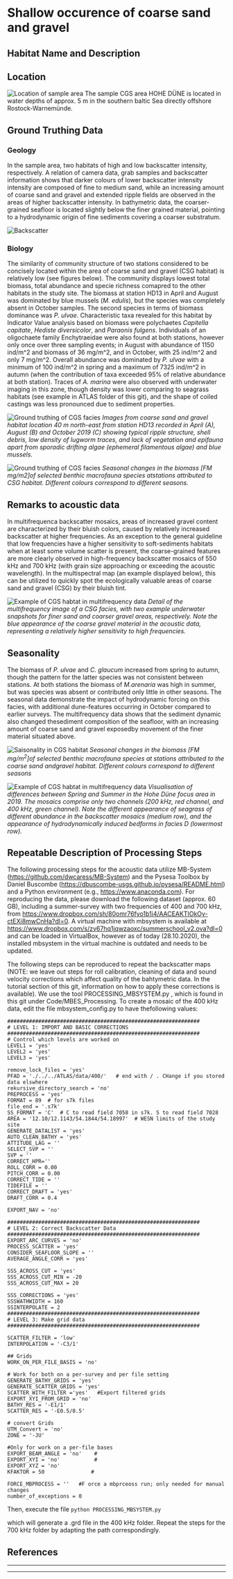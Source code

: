 
# Shallow occurence of coarse sand and gravel

## Habitat Name and Description


## Location
![Location of sample area](img/cgs_03.png)
The sample CGS area HOHE DÜNE is located in water depths of approx. 5 m in the southern baltic Sea directly offshore Rostock-Warnemünde.

## Ground Truthing Data
### Geology
In the sample area, two habitats of high and low backscatter intensity, respectively. A relation of camera data, grab samples and backscatter information shows that darker colours of lower backscatter intensity intensity are composed of fine to medium sand, while an increasing amount of coarse sand and gravel and extended ripple fields are observed in the areas of higher backscatter intensity. In bathymetric data, the coarser-grained seafloor is located slightly below the finer grained material, pointing to a hydrodynamic origin of fine sediments covering a coarser substratum. 

![Backscatter](img/hd_overview.png)

### Biology
The similarity of community structure of two stations considered to be concisely located within the area of coarse sand and gravel (CSG habitat) is relatively low (see figures below). The community displays lowest total biomass, total abundance and specie richness comapred to the other habitats in the study site. The biomass at station HD13 in April and August was dominated by blue mussels (_M. edulis_), but the species was completely absent in October samples. The second species in terms of biomass dominance was _P. ulvae_. Characteristic taxa revealed for this habitat by Indicator Value analysis based on biomass were polychaetes _Capitella capitate_, _Hediste diversicolor_, and _Paraonis fulgens_. Individuals of an oligochaete family Enchytraeidae were also found at both stations, however only once over three sampling events; in August with abundance of 1150 ind/m^2 and biomass of 36 mg/m^2, and in October, with 25 ind/m^2 and only 7 mg/m^2. Overall abundance was dominated by _P. ulvae_ with a minimum of 100 ind/m^2 in spring and a maximum of 7325 ind/m^2 in autumn (when the contribution of taxa exceeded 95% of relative abundance at both station). Traces of _A. marina_ were also observed with underwater imaging in this zone, though density was lower comparing to seagrass habitats (see example in ATLAS folder of this git), and the shape of coiled castings was less pronounced due to sediment properties. 

![Ground truthing of CGS facies](img/cgs_bio_01.png)
*Images from coarse sand and gravel habitat location 40 m north-east from station HD13 recorded in April (A), August (B) and October 2019 (C) showing typical ripple structure, shell debris, low density of lugworm traces, and lack of vegetation and epifauna apart from sporadic drifting algae (ephemeral filamentous algae) and blue mussels.*

![Ground truthing of CGS facies](img/csg_biology.png)
_Seasonal changes in the biomass [FM mg/m2]of selected benthic macrofauna species atstations attributed to CSG habitat.  Different colours correspond to different seasons._

## Remarks to acoustic data

In multifrequenca backscatter mosaics, areas of increased gravel content are characterized by their bluish colors, caused by relatively increased backscatter at higher frequencies. As an exception to the general guideline that low frequencies have a higher sensitivity to soft-sediments habitats when at least some volume scatter is present, the coarse-grained features are more clearly observed in high-frequency backscatter mosaics of 550 kHz and 700 kHz (with grain size approaching or exceeding the acoustic wavelength). In the multispectral map (an example displayed below), this can be utilized to quickly spot the ecologically valuable areas of coarse sand and gravel (CSG) by their bluish tint. 

![Example of CGS habtat in multifrequency data](img/cgs_01.png)
*Detail of the multifrequency image of a CSG facies, with two example underwater snapshots for finer sand and coarser gravel areas, respectively. Note the blue appearance of the coarse gravel material in the acoustic data, representing a relatively higher sensitivity to high frequencies.*

## Seasonality
The biomass of _P. ulvae_ and _C. glaucum_ increased from spring to autumn, though the pattern for  the  latter  species  was  not  consistent  between  stations.   At  both  stations  the  biomass  of _M.arenaria_ was high in summer, but was species was absent or contributed only little in other seasons.   The  seasonal  data  demonstrate  the  impact  of  hydrodynamic  forcing  on  this  facies, with additional dune-features occurring in October compared to earlier surveys.  The multifrequency data shows that the sediment dynamic also changed thesediment composition of the seafloor, with an increasing amount of coarse sand and gravel exposedby movement of the finer material situated above.

![Saisonality in CGS habitat](img/cgs_bio_02.png)
*Seasonal changes in the biomass [FM mg/m$^2$]of selected benthic macrofauna species at stations attributed to the coarse sand andgravel habitat. Different colours correspond to different seasons*

![Example of CGS habtat in multifrequency data](img/cgs_02.png)
*Visualisation of differences between Spring and Summer in the Hohe Düne focus area in 2019. The mosaics comprise only two channels (200 kHz, red channel, and 400 kHz, green channel). Note the different appearance of seagrass of different abundance in the backscatter mosaics (medium row), and the appearance of hydrodynamically induced bedforms in facies D (lowermost row).*

## Repeatable Description of Processing Steps
The following processing steps for the acoustic data utilize MB-System (https://github.com/dwcaress/MB-System) and the Pysesa Toolbox by Daniel Buscombe (https://dbuscombe-usgs.github.io/pysesa/README.html) and a Python environment (e.g., https://www.anaconda.com). For reproducing the data, please download the following dataset (approx. 60 GB), including a summer-survey with two frequencies of 400 and 700 kHz, from https://www.dropbox.com/sh/80omr76fyo1b1i4/AACEAKTIOkOy-ctEXi8mwCnHa?dl=0. A virtual machine with mbsystem is available at https://www.dropbox.com/s/zv67hq1jqwzaoxc/summerschool_v2.ova?dl=0 and can be loaded in VirtualBox, however as of today (28.10.2020), the installed mbsystem in the virtual machine is outdated and needs to be updated. 

The following steps can be reproduced to repeat the backscatter maps (NOTE: we leave out steps for roll calibration, cleaning of data and sound velocity corrections which affect quality of the bahtymetric data. In the tutorial section of this git, information on how to apply these corrections is available).
We use the tool PROCESSING_MBSYSTEM.py , which is found in this git under Code/MBES_Processing. To create a mosaic of the 400 kHz data, edit the file mbsystem_config.py to have thefollowing values:

```
##############################################################
# LEVEL 1: IMPORT AND BASIC CORRECTIONS
##############################################################
# Control which levels are worked on
LEVEL1 = 'yes'
LEVEL2 = 'yes'
LEVEL3 = 'yes'

remove_lock_files = 'yes' 
PFAD = './../../ATLAS/data/400/'   # end with / . CHange if you stored data elswhere
rekursive_directory_search = 'no'
PREPROCESS = 'yes'
FORMAT = 89  # for s7k files
file_end = '.s7k'
SS_FORMAT = 'C'  # C to read field 7058 in s7k. S to read field 7028 
AREA = '12.10/12.1143/54.1844/54.18997'  # WESN limits of the study site
GENERATE_DATALIST = 'yes'
AUTO_CLEAN_BATHY = 'yes'
ATTITUDE_LAG = ''
SELECT_SVP = '' 
SVP = ''           
CORRECT_HPR=''
ROLL_CORR = 0.00
PITCH_CORR = 0.00
CORRECT_TIDE = ''    
TIDEFILE = '' 
CORRECT_DRAFT = 'yes'
DRAFT_CORR = 0.4

EXPORT_NAV = 'no'       

##############################################################
# LEVEL 2: Correct Backscatter Data
##############################################################
EXPORT_ARC_CURVES = 'no'
PROCESS_SCATTER = 'yes'  
CONSIDER_SEAFLOOR_SLOPE = ''
AVERAGE_ANGLE_CORR = 'yes' 

SSS_ACROSS_CUT = 'yes'
SSS_ACROSS_CUT_MIN = -20
SSS_ACROSS_CUT_MAX = 20

SSS_CORRECTIONS = 'yes' 
SSSWATHWIDTH = 160  
SSINTERPOLATE = 2
##############################################################
# LEVEL 3: Make grid data
##############################################################

SCATTER_FILTER = 'low'      
INTERPOLATION = '-C3/1'   

## Grids
WORK_ON_PER_FILE_BASIS = 'no'  

# Work for both on a per-survey and per file setting
GENERATE_BATHY_GRIDS = 'yes'
GENERATE_SCATTER_GRIDS = 'yes'
SCATTER_WITH_FILTER ='yes'   #Export filtered grids
EXPORT_XYI_FROM_GRID = 'no'
BATHY_RES = '-E1/1'
SCATTER_RES = '-E0.5/0.5'

# convert Grids
UTM_Convert = 'no'
ZONE = '-JU'   

#Only for work on a per-file bases
EXPORT_BEAM_ANGLE = 'no'    #
EXPORT_XYI = 'no'           #
EXPORT_XYZ = 'no'
KFAKTOR = 50               # 

FORCE_MBPROCESS = ''   #F orce a mbprceoss run; only needed for manual changes
number_of_exceptions = 0

```

Then, execute the file 
`python PROCESSING_MBSYSTEM.py`

which will generate a .grd file in the 400 kHz folder. Repeat the steps for the 700 kHz folder by adapting the path correspondingly.


## References

---


---